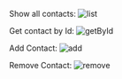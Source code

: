Show all contacts: 
![list](https://monosnap.com/file/NsVizMg5N2vxQSk5xJGSHbtQHBprO8)

Get contact by Id:
![getById](https://monosnap.com/file/kMwzCPrn7UmqYxcKeIYF2bMhAkr3fB)

Add Contact:
![add](https://monosnap.com/file/gasHXDFZFKeUPcH1KuauZfG8uY8HPE)

Remove Contact: 
![remove](https://monosnap.com/file/29pdJZbbNOLt3OeP7glB4BSFjCuXcR)



